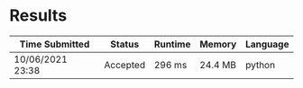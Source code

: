 # Results

Time Submitted|Status|Runtime|Memory|Language
--- | --- | --- | --- | ---
10/06/2021 23:38|Accepted|296 ms|24.4 MB|python